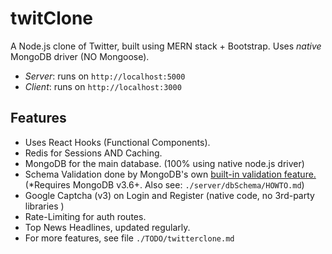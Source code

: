 # twitClone
A Node.js clone of Twitter, built using MERN stack + Bootstrap. Uses _native_ MongoDB driver 
(NO Mongoose).

- _Server_:  runs on `http://localhost:5000`
- _Client_:  runs on `http://localhost:3000`

## Features
- Uses React Hooks (Functional Components).
- Redis for Sessions AND Caching.
- MongoDB for the main database. (100% using native node.js driver)
- Schema Validation done by MongoDB's own [built-in validation feature.](https://docs.mongodb.com/manual/core/schema-validation/) (*Requires MongoDB v3.6+. Also see: `./server/dbSchema/HOWTO.md`)
- Google Captcha (v3) on Login and Register (native code, no 3rd-party libraries )
- Rate-Limiting for auth routes.
- Top News Headlines, updated regularly.
- For more features, see file `./TODO/twitterclone.md`

